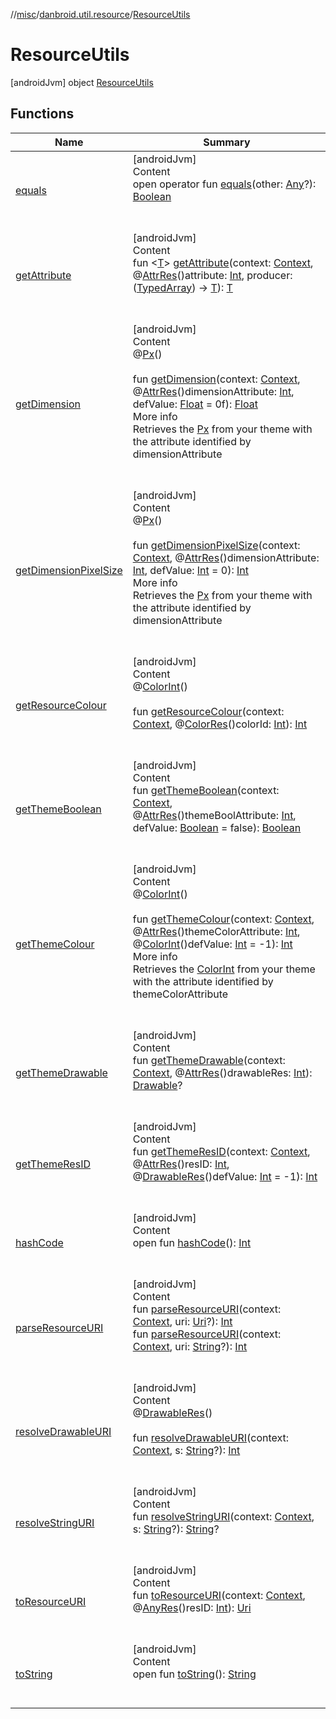 //[misc](../../index.md)/[danbroid.util.resource](../index.md)/[ResourceUtils](index.md)



# ResourceUtils  
 [androidJvm] object [ResourceUtils](index.md)   


## Functions  
  
|  Name|  Summary| 
|---|---|
| <a name="kotlin/Any/equals/#kotlin.Any?/PointingToDeclaration/"></a>[equals](index.md#%5Bkotlin%2FAny%2Fequals%2F%23kotlin.Any%3F%2FPointingToDeclaration%2F%5D%2FFunctions%2F244031999)| <a name="kotlin/Any/equals/#kotlin.Any?/PointingToDeclaration/"></a>[androidJvm]  <br>Content  <br>open operator fun [equals](index.md#%5Bkotlin%2FAny%2Fequals%2F%23kotlin.Any%3F%2FPointingToDeclaration%2F%5D%2FFunctions%2F244031999)(other: [Any](https://kotlinlang.org/api/latest/jvm/stdlib/kotlin/-any/index.html)?): [Boolean](https://kotlinlang.org/api/latest/jvm/stdlib/kotlin/-boolean/index.html)  <br><br><br>
| <a name="danbroid.util.resource/ResourceUtils/getAttribute/#android.content.Context#kotlin.Int#kotlin.Function1[android.content.res.TypedArray,TypeParam(bounds=[kotlin.Any?])]/PointingToDeclaration/"></a>[getAttribute](get-attribute.md)| <a name="danbroid.util.resource/ResourceUtils/getAttribute/#android.content.Context#kotlin.Int#kotlin.Function1[android.content.res.TypedArray,TypeParam(bounds=[kotlin.Any?])]/PointingToDeclaration/"></a>[androidJvm]  <br>Content  <br>fun <[T](get-attribute.md)> [getAttribute](get-attribute.md)(context: [Context](https://developer.android.com/reference/kotlin/android/content/Context.html), @[AttrRes](https://developer.android.com/reference/kotlin/androidx/annotation/AttrRes.html)()attribute: [Int](https://kotlinlang.org/api/latest/jvm/stdlib/kotlin/-int/index.html), producer: ([TypedArray](https://developer.android.com/reference/kotlin/android/content/res/TypedArray.html)) -> [T](get-attribute.md)): [T](get-attribute.md)  <br><br><br>
| <a name="danbroid.util.resource/ResourceUtils/getDimension/#android.content.Context#kotlin.Int#kotlin.Float/PointingToDeclaration/"></a>[getDimension](get-dimension.md)| <a name="danbroid.util.resource/ResourceUtils/getDimension/#android.content.Context#kotlin.Int#kotlin.Float/PointingToDeclaration/"></a>[androidJvm]  <br>Content  <br>@[Px](https://developer.android.com/reference/kotlin/androidx/annotation/Px.html)()  <br>  <br>fun [getDimension](get-dimension.md)(context: [Context](https://developer.android.com/reference/kotlin/android/content/Context.html), @[AttrRes](https://developer.android.com/reference/kotlin/androidx/annotation/AttrRes.html)()dimensionAttribute: [Int](https://kotlinlang.org/api/latest/jvm/stdlib/kotlin/-int/index.html), defValue: [Float](https://kotlinlang.org/api/latest/jvm/stdlib/kotlin/-float/index.html) = 0f): [Float](https://kotlinlang.org/api/latest/jvm/stdlib/kotlin/-float/index.html)  <br>More info  <br>Retrieves the [Px](https://developer.android.com/reference/kotlin/androidx/annotation/Px.html) from your theme with the attribute identified by dimensionAttribute  <br><br><br>
| <a name="danbroid.util.resource/ResourceUtils/getDimensionPixelSize/#android.content.Context#kotlin.Int#kotlin.Int/PointingToDeclaration/"></a>[getDimensionPixelSize](get-dimension-pixel-size.md)| <a name="danbroid.util.resource/ResourceUtils/getDimensionPixelSize/#android.content.Context#kotlin.Int#kotlin.Int/PointingToDeclaration/"></a>[androidJvm]  <br>Content  <br>@[Px](https://developer.android.com/reference/kotlin/androidx/annotation/Px.html)()  <br>  <br>fun [getDimensionPixelSize](get-dimension-pixel-size.md)(context: [Context](https://developer.android.com/reference/kotlin/android/content/Context.html), @[AttrRes](https://developer.android.com/reference/kotlin/androidx/annotation/AttrRes.html)()dimensionAttribute: [Int](https://kotlinlang.org/api/latest/jvm/stdlib/kotlin/-int/index.html), defValue: [Int](https://kotlinlang.org/api/latest/jvm/stdlib/kotlin/-int/index.html) = 0): [Int](https://kotlinlang.org/api/latest/jvm/stdlib/kotlin/-int/index.html)  <br>More info  <br>Retrieves the [Px](https://developer.android.com/reference/kotlin/androidx/annotation/Px.html) from your theme with the attribute identified by dimensionAttribute  <br><br><br>
| <a name="danbroid.util.resource/ResourceUtils/getResourceColour/#android.content.Context#kotlin.Int/PointingToDeclaration/"></a>[getResourceColour](get-resource-colour.md)| <a name="danbroid.util.resource/ResourceUtils/getResourceColour/#android.content.Context#kotlin.Int/PointingToDeclaration/"></a>[androidJvm]  <br>Content  <br>@[ColorInt](https://developer.android.com/reference/kotlin/androidx/annotation/ColorInt.html)()  <br>  <br>fun [getResourceColour](get-resource-colour.md)(context: [Context](https://developer.android.com/reference/kotlin/android/content/Context.html), @[ColorRes](https://developer.android.com/reference/kotlin/androidx/annotation/ColorRes.html)()colorId: [Int](https://kotlinlang.org/api/latest/jvm/stdlib/kotlin/-int/index.html)): [Int](https://kotlinlang.org/api/latest/jvm/stdlib/kotlin/-int/index.html)  <br><br><br>
| <a name="danbroid.util.resource/ResourceUtils/getThemeBoolean/#android.content.Context#kotlin.Int#kotlin.Boolean/PointingToDeclaration/"></a>[getThemeBoolean](get-theme-boolean.md)| <a name="danbroid.util.resource/ResourceUtils/getThemeBoolean/#android.content.Context#kotlin.Int#kotlin.Boolean/PointingToDeclaration/"></a>[androidJvm]  <br>Content  <br>fun [getThemeBoolean](get-theme-boolean.md)(context: [Context](https://developer.android.com/reference/kotlin/android/content/Context.html), @[AttrRes](https://developer.android.com/reference/kotlin/androidx/annotation/AttrRes.html)()themeBoolAttribute: [Int](https://kotlinlang.org/api/latest/jvm/stdlib/kotlin/-int/index.html), defValue: [Boolean](https://kotlinlang.org/api/latest/jvm/stdlib/kotlin/-boolean/index.html) = false): [Boolean](https://kotlinlang.org/api/latest/jvm/stdlib/kotlin/-boolean/index.html)  <br><br><br>
| <a name="danbroid.util.resource/ResourceUtils/getThemeColour/#android.content.Context#kotlin.Int#kotlin.Int/PointingToDeclaration/"></a>[getThemeColour](get-theme-colour.md)| <a name="danbroid.util.resource/ResourceUtils/getThemeColour/#android.content.Context#kotlin.Int#kotlin.Int/PointingToDeclaration/"></a>[androidJvm]  <br>Content  <br>@[ColorInt](https://developer.android.com/reference/kotlin/androidx/annotation/ColorInt.html)()  <br>  <br>fun [getThemeColour](get-theme-colour.md)(context: [Context](https://developer.android.com/reference/kotlin/android/content/Context.html), @[AttrRes](https://developer.android.com/reference/kotlin/androidx/annotation/AttrRes.html)()themeColorAttribute: [Int](https://kotlinlang.org/api/latest/jvm/stdlib/kotlin/-int/index.html), @[ColorInt](https://developer.android.com/reference/kotlin/androidx/annotation/ColorInt.html)()defValue: [Int](https://kotlinlang.org/api/latest/jvm/stdlib/kotlin/-int/index.html) = -1): [Int](https://kotlinlang.org/api/latest/jvm/stdlib/kotlin/-int/index.html)  <br>More info  <br>Retrieves the [ColorInt](https://developer.android.com/reference/kotlin/androidx/annotation/ColorInt.html) from your theme with the attribute identified by themeColorAttribute  <br><br><br>
| <a name="danbroid.util.resource/ResourceUtils/getThemeDrawable/#android.content.Context#kotlin.Int/PointingToDeclaration/"></a>[getThemeDrawable](get-theme-drawable.md)| <a name="danbroid.util.resource/ResourceUtils/getThemeDrawable/#android.content.Context#kotlin.Int/PointingToDeclaration/"></a>[androidJvm]  <br>Content  <br>fun [getThemeDrawable](get-theme-drawable.md)(context: [Context](https://developer.android.com/reference/kotlin/android/content/Context.html), @[AttrRes](https://developer.android.com/reference/kotlin/androidx/annotation/AttrRes.html)()drawableRes: [Int](https://kotlinlang.org/api/latest/jvm/stdlib/kotlin/-int/index.html)): [Drawable](https://developer.android.com/reference/kotlin/android/graphics/drawable/Drawable.html)?  <br><br><br>
| <a name="danbroid.util.resource/ResourceUtils/getThemeResID/#android.content.Context#kotlin.Int#kotlin.Int/PointingToDeclaration/"></a>[getThemeResID](get-theme-res-i-d.md)| <a name="danbroid.util.resource/ResourceUtils/getThemeResID/#android.content.Context#kotlin.Int#kotlin.Int/PointingToDeclaration/"></a>[androidJvm]  <br>Content  <br>fun [getThemeResID](get-theme-res-i-d.md)(context: [Context](https://developer.android.com/reference/kotlin/android/content/Context.html), @[AttrRes](https://developer.android.com/reference/kotlin/androidx/annotation/AttrRes.html)()resID: [Int](https://kotlinlang.org/api/latest/jvm/stdlib/kotlin/-int/index.html), @[DrawableRes](https://developer.android.com/reference/kotlin/androidx/annotation/DrawableRes.html)()defValue: [Int](https://kotlinlang.org/api/latest/jvm/stdlib/kotlin/-int/index.html) = -1): [Int](https://kotlinlang.org/api/latest/jvm/stdlib/kotlin/-int/index.html)  <br><br><br>
| <a name="kotlin/Any/hashCode/#/PointingToDeclaration/"></a>[hashCode](index.md#%5Bkotlin%2FAny%2FhashCode%2F%23%2FPointingToDeclaration%2F%5D%2FFunctions%2F244031999)| <a name="kotlin/Any/hashCode/#/PointingToDeclaration/"></a>[androidJvm]  <br>Content  <br>open fun [hashCode](index.md#%5Bkotlin%2FAny%2FhashCode%2F%23%2FPointingToDeclaration%2F%5D%2FFunctions%2F244031999)(): [Int](https://kotlinlang.org/api/latest/jvm/stdlib/kotlin/-int/index.html)  <br><br><br>
| <a name="danbroid.util.resource/ResourceUtils/parseResourceURI/#android.content.Context#android.net.Uri?/PointingToDeclaration/"></a>[parseResourceURI](parse-resource-u-r-i.md)| <a name="danbroid.util.resource/ResourceUtils/parseResourceURI/#android.content.Context#android.net.Uri?/PointingToDeclaration/"></a>[androidJvm]  <br>Content  <br>fun [parseResourceURI](parse-resource-u-r-i.md)(context: [Context](https://developer.android.com/reference/kotlin/android/content/Context.html), uri: [Uri](https://developer.android.com/reference/kotlin/android/net/Uri.html)?): [Int](https://kotlinlang.org/api/latest/jvm/stdlib/kotlin/-int/index.html)  <br>fun [parseResourceURI](parse-resource-u-r-i.md)(context: [Context](https://developer.android.com/reference/kotlin/android/content/Context.html), uri: [String](https://kotlinlang.org/api/latest/jvm/stdlib/kotlin/-string/index.html)?): [Int](https://kotlinlang.org/api/latest/jvm/stdlib/kotlin/-int/index.html)  <br><br><br>
| <a name="danbroid.util.resource/ResourceUtils/resolveDrawableURI/#android.content.Context#kotlin.String?/PointingToDeclaration/"></a>[resolveDrawableURI](resolve-drawable-u-r-i.md)| <a name="danbroid.util.resource/ResourceUtils/resolveDrawableURI/#android.content.Context#kotlin.String?/PointingToDeclaration/"></a>[androidJvm]  <br>Content  <br>@[DrawableRes](https://developer.android.com/reference/kotlin/androidx/annotation/DrawableRes.html)()  <br>  <br>fun [resolveDrawableURI](resolve-drawable-u-r-i.md)(context: [Context](https://developer.android.com/reference/kotlin/android/content/Context.html), s: [String](https://kotlinlang.org/api/latest/jvm/stdlib/kotlin/-string/index.html)?): [Int](https://kotlinlang.org/api/latest/jvm/stdlib/kotlin/-int/index.html)  <br><br><br>
| <a name="danbroid.util.resource/ResourceUtils/resolveStringURI/#android.content.Context#kotlin.String?/PointingToDeclaration/"></a>[resolveStringURI](resolve-string-u-r-i.md)| <a name="danbroid.util.resource/ResourceUtils/resolveStringURI/#android.content.Context#kotlin.String?/PointingToDeclaration/"></a>[androidJvm]  <br>Content  <br>fun [resolveStringURI](resolve-string-u-r-i.md)(context: [Context](https://developer.android.com/reference/kotlin/android/content/Context.html), s: [String](https://kotlinlang.org/api/latest/jvm/stdlib/kotlin/-string/index.html)?): [String](https://kotlinlang.org/api/latest/jvm/stdlib/kotlin/-string/index.html)?  <br><br><br>
| <a name="danbroid.util.resource/ResourceUtils/toResourceURI/#android.content.Context#kotlin.Int/PointingToDeclaration/"></a>[toResourceURI](to-resource-u-r-i.md)| <a name="danbroid.util.resource/ResourceUtils/toResourceURI/#android.content.Context#kotlin.Int/PointingToDeclaration/"></a>[androidJvm]  <br>Content  <br>fun [toResourceURI](to-resource-u-r-i.md)(context: [Context](https://developer.android.com/reference/kotlin/android/content/Context.html), @[AnyRes](https://developer.android.com/reference/kotlin/androidx/annotation/AnyRes.html)()resID: [Int](https://kotlinlang.org/api/latest/jvm/stdlib/kotlin/-int/index.html)): [Uri](https://developer.android.com/reference/kotlin/android/net/Uri.html)  <br><br><br>
| <a name="kotlin/Any/toString/#/PointingToDeclaration/"></a>[toString](index.md#%5Bkotlin%2FAny%2FtoString%2F%23%2FPointingToDeclaration%2F%5D%2FFunctions%2F244031999)| <a name="kotlin/Any/toString/#/PointingToDeclaration/"></a>[androidJvm]  <br>Content  <br>open fun [toString](index.md#%5Bkotlin%2FAny%2FtoString%2F%23%2FPointingToDeclaration%2F%5D%2FFunctions%2F244031999)(): [String](https://kotlinlang.org/api/latest/jvm/stdlib/kotlin/-string/index.html)  <br><br><br>

